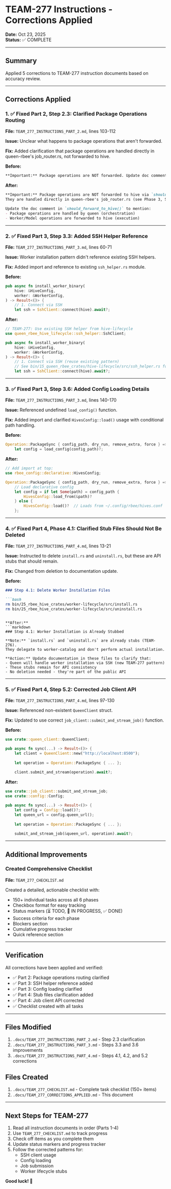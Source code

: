 # TEAM-277 Instructions - Corrections Applied

**Date:** Oct 23, 2025  
**Status:** ✅ COMPLETE

---

## Summary

Applied 5 corrections to TEAM-277 instruction documents based on accuracy review.

---

## Corrections Applied

### 1. ✅ Fixed Part 2, Step 2.3: Clarified Package Operations Routing

**File:** `TEAM_277_INSTRUCTIONS_PART_2.md`, lines 103-112

**Issue:** Unclear what happens to package operations that aren't forwarded.

**Fix:** Added clarification that package operations are handled directly in queen-rbee's job_router.rs, not forwarded to hive.

**Before:**
```markdown
**Important:** Package operations are NOT forwarded. Update doc comment to mention this.
```

**After:**
```markdown
**Important:** Package operations are NOT forwarded to hive via `should_forward_to_hive()`.
They are handled directly in queen-rbee's job_router.rs (see Phase 3, Step 3.6).

Update the doc comment in `should_forward_to_hive()` to mention:
- Package operations are handled by queen (orchestration)
- Worker/Model operations are forwarded to hive (execution)
```

---

### 2. ✅ Fixed Part 3, Step 3.3: Added SSH Helper Reference

**File:** `TEAM_277_INSTRUCTIONS_PART_3.md`, lines 60-71

**Issue:** Worker installation pattern didn't reference existing SSH helpers.

**Fix:** Added import and reference to existing `ssh_helper.rs` module.

**Before:**
```rust
pub async fn install_worker_binary(
    hive: &HiveConfig,
    worker: &WorkerConfig,
) -> Result<()> {
    // 1. Connect via SSH
    let ssh = SshClient::connect(hive).await?;
```

**After:**
```rust
// TEAM-277: Use existing SSH helper from hive-lifecycle
use queen_rbee_hive_lifecycle::ssh_helper::SshClient;

pub async fn install_worker_binary(
    hive: &HiveConfig,
    worker: &WorkerConfig,
) -> Result<()> {
    // 1. Connect via SSH (reuse existing pattern)
    // See bin/15_queen_rbee_crates/hive-lifecycle/src/ssh_helper.rs for reference
    let ssh = SshClient::connect(hive).await?;
```

---

### 3. ✅ Fixed Part 3, Step 3.6: Added Config Loading Details

**File:** `TEAM_277_INSTRUCTIONS_PART_3.md`, lines 140-170

**Issue:** Referenced undefined `load_config()` function.

**Fix:** Added import and clarified `HivesConfig::load()` usage with conditional path handling.

**Before:**
```rust
Operation::PackageSync { config_path, dry_run, remove_extra, force } => {
    let config = load_config(config_path)?;
```

**After:**
```rust
// Add import at top:
use rbee_config::declarative::HivesConfig;

Operation::PackageSync { config_path, dry_run, remove_extra, force } => {
    // Load declarative config
    let config = if let Some(path) = config_path {
        HivesConfig::load_from(&path)?
    } else {
        HivesConfig::load()?  // Loads from ~/.config/rbee/hives.conf
    };
```

---

### 4. ✅ Fixed Part 4, Phase 4.1: Clarified Stub Files Should Not Be Deleted

**File:** `TEAM_277_INSTRUCTIONS_PART_4.md`, lines 13-21

**Issue:** Instructed to delete `install.rs` and `uninstall.rs`, but these are API stubs that should remain.

**Fix:** Changed from deletion to documentation update.

**Before:**
```markdown
### Step 4.1: Delete Worker Installation Files

```bash
rm bin/25_rbee_hive_crates/worker-lifecycle/src/install.rs
rm bin/25_rbee_hive_crates/worker-lifecycle/src/uninstall.rs
```
```

**After:**
```markdown
### Step 4.1: Worker Installation is Already Stubbed

**Note:** `install.rs` and `uninstall.rs` are already stubs (TEAM-276).
They delegate to worker-catalog and don't perform actual installation.

**Action:** Update documentation in these files to clarify that:
- Queen will handle worker installation via SSH (new TEAM-277 pattern)
- These stubs remain for API consistency
- No deletion needed - they're part of the public API
```

---

### 5. ✅ Fixed Part 4, Step 5.2: Corrected Job Client API

**File:** `TEAM_277_INSTRUCTIONS_PART_4.md`, lines 97-130

**Issue:** Referenced non-existent `QueenClient` struct.

**Fix:** Updated to use correct `job_client::submit_and_stream_job()` function.

**Before:**
```rust
use crate::queen_client::QueenClient;

pub async fn sync(...) -> Result<()> {
    let client = QueenClient::new("http://localhost:8500");
    
    let operation = Operation::PackageSync { ... };
    
    client.submit_and_stream(operation).await?;
```

**After:**
```rust
use crate::job_client::submit_and_stream_job;
use crate::config::Config;

pub async fn sync(...) -> Result<()> {
    let config = Config::load()?;
    let queen_url = config.queen_url();
    
    let operation = Operation::PackageSync { ... };
    
    submit_and_stream_job(&queen_url, operation).await?;
```

---

## Additional Improvements

### Created Comprehensive Checklist

**File:** `TEAM_277_CHECKLIST.md`

Created a detailed, actionable checklist with:
- 150+ individual tasks across all 6 phases
- Checkbox format for easy tracking
- Status markers (⏳ TODO, 🔄 IN PROGRESS, ✅ DONE)
- Success criteria for each phase
- Blockers section
- Cumulative progress tracker
- Quick reference section

---

## Verification

All corrections have been applied and verified:

- ✅ Part 2: Package operations routing clarified
- ✅ Part 3: SSH helper reference added
- ✅ Part 3: Config loading clarified
- ✅ Part 4: Stub files clarification added
- ✅ Part 4: Job client API corrected
- ✅ Checklist created with all tasks

---

## Files Modified

1. `.docs/TEAM_277_INSTRUCTIONS_PART_2.md` - Step 2.3 clarification
2. `.docs/TEAM_277_INSTRUCTIONS_PART_3.md` - Steps 3.3 and 3.6 improvements
3. `.docs/TEAM_277_INSTRUCTIONS_PART_4.md` - Steps 4.1, 4.2, and 5.2 corrections

## Files Created

1. `.docs/TEAM_277_CHECKLIST.md` - Complete task checklist (150+ items)
2. `.docs/TEAM_277_CORRECTIONS_APPLIED.md` - This document

---

## Next Steps for TEAM-277

1. Read all instruction documents in order (Parts 1-4)
2. Use `TEAM_277_CHECKLIST.md` to track progress
3. Check off items as you complete them
4. Update status markers and progress tracker
5. Follow the corrected patterns for:
   - SSH client usage
   - Config loading
   - Job submission
   - Worker lifecycle stubs

**Good luck! 🚀**
